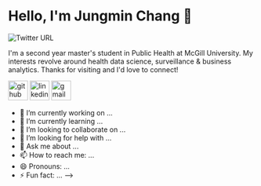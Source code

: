 # Hello, I'm Jungmin Chang 👋

![Twitter URL](https://img.shields.io/twitter/url?color=brightgreen&label=LinkedIn&style=flat-square&url=https%3A%2F%2Fwww.linkedin.com%2Fin%2Fjungmin-chang-0301%2F)

I'm a second year master's student in Public Health at McGill University. My interests revolve around health data science, surveillance & business analytics. Thanks for visiting and I'd love to connect!

[<img src='https://cdn.jsdelivr.net/npm/simple-icons@3.0.1/icons/github.svg' alt='github' height='40'>](https://github.com/jungmini0301)  [<img src='https://cdn.jsdelivr.net/npm/simple-icons@3.0.1/icons/linkedin.svg' alt='linkedin' height='40'>](https://www.linkedin.com/in/https://www.linkedin.com/in/jungmin-chang-0301//)  [<img src='https://cdn.jsdelivr.net/npm/simple-icons@3.0.1/icons/gmail.svg' alt='gmail' height='40'>](mailto:jungmini0301@gmail.com)  

- 🔭 I’m currently working on ...
- 🌱 I’m currently learning ...
- 👯 I’m looking to collaborate on ...
- 🤔 I’m looking for help with ...
- 💬 Ask me about ...
- 📫 How to reach me: ...
- 😄 Pronouns: ...
- ⚡ Fun fact: ...
-->

